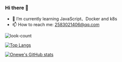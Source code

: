 ### Hi there 👋

<!--
**onewe/onewe** is a ✨ _special_ ✨ repository because its `README.md` (this file) appears on your GitHub profile.

Here are some ideas to get you started:

- 🔭 I’m currently working on ...
- 🌱 I’m currently learning ...
- 👯 I’m looking to collaborate on ...
- 🤔 I’m looking for help with ...
- 💬 Ask me about ...
- 📫 How to reach me: ...
- 😄 Pronouns: ...
- ⚡ Fun fact: ...
-->
- 🌱 I’m currently learning JavaScript、Docker and k8s
- 📫 How to reach me: 2583021406@qq.com

![look-count](https://komarev.com/ghpvc/?username=onewe&color=green)

[![Top Langs](https://github-readme-stats.vercel.app/api/top-langs/?username=onewe&theme=radical)](https://github.com/anuraghazra/github-readme-stats)

[![Onewe's GitHub stats](https://github-readme-stats.vercel.app/api?username=onewe&show_icons=true&theme=radical)](https://github.com/anuraghazra/github-readme-stats)
